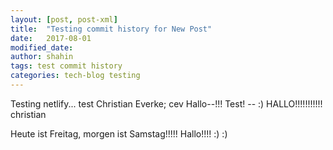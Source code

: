 ```yaml
---
layout: [post, post-xml]
title:  "Testing commit history for New Post"
date:   2017-08-01 
modified_date: 
author: shahin
tags: test commit history
categories: tech-blog testing
---
```

Testing netlify...
test
Christian Everke; cev
Hallo--!!!
Test! -- :)
HALLO!!!!!!!!!!!
christian 

Heute ist Freitag, morgen ist Samstag!!!!!
Hallo!!!! :) :) 

